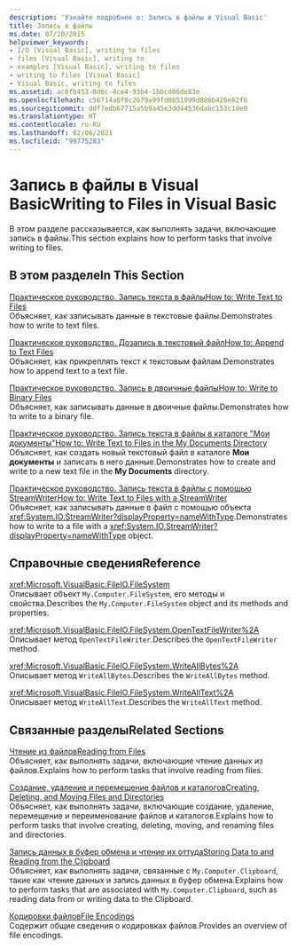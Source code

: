 ```yaml
---
description: 'Узнайте подробнее о: Запись в файлы в Visual Basic'
title: Запись в файлы
ms.date: 07/20/2015
helpviewer_keywords:
- I/O [Visual Basic], writing to files
- files [Visual Basic], writing to
- examples [Visual Basic], writing to files
- writing to files [Visual Basic]
- Visual Basic, writing to files
ms.assetid: ac6fb453-0d6c-4ce4-93b4-1bbcd06de83e
ms.openlocfilehash: c56714a0f8c2679a99fd0851999d886b426e62fb
ms.sourcegitcommit: ddf7edb67715a5b9a45e3dd44536dabc153c1de0
ms.translationtype: HT
ms.contentlocale: ru-RU
ms.lasthandoff: 02/06/2021
ms.locfileid: "99775283"
---
```

# <a name="writing-to-files-in-visual-basic"></a><span data-ttu-id="530c2-103">Запись в файлы в Visual Basic</span><span class="sxs-lookup"><span data-stu-id="530c2-103">Writing to Files in Visual Basic</span></span>

<span data-ttu-id="530c2-104">В этом разделе рассказывается, как выполнять задачи, включающие запись в файлы.</span><span class="sxs-lookup"><span data-stu-id="530c2-104">This section explains how to perform tasks that involve writing to files.</span></span>  
  
## <a name="in-this-section"></a><span data-ttu-id="530c2-105">В этом разделе</span><span class="sxs-lookup"><span data-stu-id="530c2-105">In This Section</span></span>  

 [<span data-ttu-id="530c2-106">Практическое руководство. Запись текста в файлы</span><span class="sxs-lookup"><span data-stu-id="530c2-106">How to: Write Text to Files</span></span>](how-to-write-text-to-files.md)  
 <span data-ttu-id="530c2-107">Объясняет, как записывать данные в текстовые файлы.</span><span class="sxs-lookup"><span data-stu-id="530c2-107">Demonstrates how to write to text files.</span></span>  
  
 [<span data-ttu-id="530c2-108">Практическое руководство. Дозапись в текстовый файл</span><span class="sxs-lookup"><span data-stu-id="530c2-108">How to: Append to Text Files</span></span>](how-to-append-to-text-files.md)  
 <span data-ttu-id="530c2-109">Объясняет, как прикреплять текст к текстовым файлам.</span><span class="sxs-lookup"><span data-stu-id="530c2-109">Demonstrates how to append text to a text file.</span></span>  
  
 [<span data-ttu-id="530c2-110">Практическое руководство. Запись в двоичные файлы</span><span class="sxs-lookup"><span data-stu-id="530c2-110">How to: Write to Binary Files</span></span>](how-to-write-to-binary-files.md)  
 <span data-ttu-id="530c2-111">Объясняет, как записывать данные в двоичные файлы.</span><span class="sxs-lookup"><span data-stu-id="530c2-111">Demonstrates how to write to a binary file.</span></span>  
  
 [<span data-ttu-id="530c2-112">Практическое руководство. Запись текста в файлы в каталоге "Мои документы"</span><span class="sxs-lookup"><span data-stu-id="530c2-112">How to: Write Text to Files in the My Documents Directory</span></span>](how-to-write-text-to-files-in-the-my-documents-directory.md)  
 <span data-ttu-id="530c2-113">Объясняет, как создать новый текстовый файл в каталоге **Мои документы** и записать в него данные.</span><span class="sxs-lookup"><span data-stu-id="530c2-113">Demonstrates how to create and write to a new text file in the **My Documents** directory.</span></span>  
  
 [<span data-ttu-id="530c2-114">Практическое руководство. Запись текста в файлы с помощью StreamWriter</span><span class="sxs-lookup"><span data-stu-id="530c2-114">How to: Write Text to Files with a StreamWriter</span></span>](how-to-write-text-to-files-with-a-streamwriter.md)  
 <span data-ttu-id="530c2-115">Объясняет, как записывать данные в файл с помощью объекта <xref:System.IO.StreamWriter?displayProperty=nameWithType>.</span><span class="sxs-lookup"><span data-stu-id="530c2-115">Demonstrates how to write to a file with a <xref:System.IO.StreamWriter?displayProperty=nameWithType> object.</span></span>  
  
## <a name="reference"></a><span data-ttu-id="530c2-116">Справочные сведения</span><span class="sxs-lookup"><span data-stu-id="530c2-116">Reference</span></span>  

 <xref:Microsoft.VisualBasic.FileIO.FileSystem>  
 <span data-ttu-id="530c2-117">Описывает объект `My.Computer.FileSystem`, его методы и свойства.</span><span class="sxs-lookup"><span data-stu-id="530c2-117">Describes the `My.Computer.FileSystem` object and its methods and properties.</span></span>  
  
 <xref:Microsoft.VisualBasic.FileIO.FileSystem.OpenTextFileWriter%2A>  
 <span data-ttu-id="530c2-118">Описывает метод `OpenTextFileWriter`.</span><span class="sxs-lookup"><span data-stu-id="530c2-118">Describes the `OpenTextFileWriter` method.</span></span>  
  
 <xref:Microsoft.VisualBasic.FileIO.FileSystem.WriteAllBytes%2A>  
 <span data-ttu-id="530c2-119">Описывает метод `WriteAllBytes`.</span><span class="sxs-lookup"><span data-stu-id="530c2-119">Describes the `WriteAllBytes` method.</span></span>  
  
 <xref:Microsoft.VisualBasic.FileIO.FileSystem.WriteAllText%2A>  
 <span data-ttu-id="530c2-120">Описывает метод `WriteAllText`.</span><span class="sxs-lookup"><span data-stu-id="530c2-120">Describes the `WriteAllText` method.</span></span>  
  
## <a name="related-sections"></a><span data-ttu-id="530c2-121">Связанные разделы</span><span class="sxs-lookup"><span data-stu-id="530c2-121">Related Sections</span></span>  

 [<span data-ttu-id="530c2-122">Чтение из файлов</span><span class="sxs-lookup"><span data-stu-id="530c2-122">Reading from Files</span></span>](reading-from-files.md)  
 <span data-ttu-id="530c2-123">Объясняет, как выполнять задачи, включающие чтение данных из файлов.</span><span class="sxs-lookup"><span data-stu-id="530c2-123">Explains how to perform tasks that involve reading from files.</span></span>  
  
 [<span data-ttu-id="530c2-124">Создание, удаление и перемещение файлов и каталогов</span><span class="sxs-lookup"><span data-stu-id="530c2-124">Creating, Deleting, and Moving Files and Directories</span></span>](creating-deleting-and-moving-files-and-directories.md)  
 <span data-ttu-id="530c2-125">Объясняет, как выполнять задачи, включающие создание, удаление, перемещение и переименование файлов и каталогов.</span><span class="sxs-lookup"><span data-stu-id="530c2-125">Explains how to perform tasks that involve creating, deleting, moving, and renaming files and directories.</span></span>  
  
 [<span data-ttu-id="530c2-126">Запись данных в буфер обмена и чтение их оттуда</span><span class="sxs-lookup"><span data-stu-id="530c2-126">Storing Data to and Reading from the Clipboard</span></span>](../computer-resources/storing-data-to-and-reading-from-the-clipboard.md)  
 <span data-ttu-id="530c2-127">Объясняет, как выполнять задачи, связанные с `My.Computer.Clipboard`, такие как чтение данных и запись данных в буфер обмена.</span><span class="sxs-lookup"><span data-stu-id="530c2-127">Explains how to perform tasks that are associated with `My.Computer.Clipboard`, such as reading data from or writing data to the Clipboard.</span></span>  
  
 [<span data-ttu-id="530c2-128">Кодировки файлов</span><span class="sxs-lookup"><span data-stu-id="530c2-128">File Encodings</span></span>](file-encodings.md)  
 <span data-ttu-id="530c2-129">Содержит общие сведения о кодировках файлов.</span><span class="sxs-lookup"><span data-stu-id="530c2-129">Provides an overview of file encodings.</span></span>

